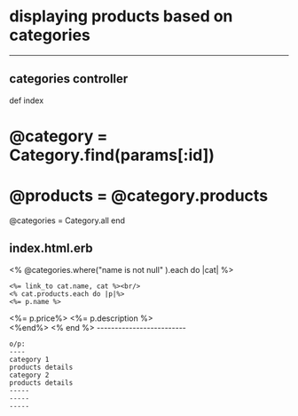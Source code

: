 
# displaying products based on categories
---------------------------------------------
categories controller
----------------------------
 def index
 # @category = Category.find(params[:id])
 #    @products = @category.products
  @categories = Category.all
  end


index.html.erb
---------------------
  <% @categories.where("name is not null" ).each do |cat| %>

	<%= link_to cat.name, cat %><br/>
	<% cat.products.each do |p|%>
	<%= p.name %>
<%= p.price%>
<%= p.description %><br/>
<%end%>
	<% end %>
	-------------------------

	o/p:
	----
	category 1
	products details
	category 2
	products details
	-----
	-----
	-----
	
